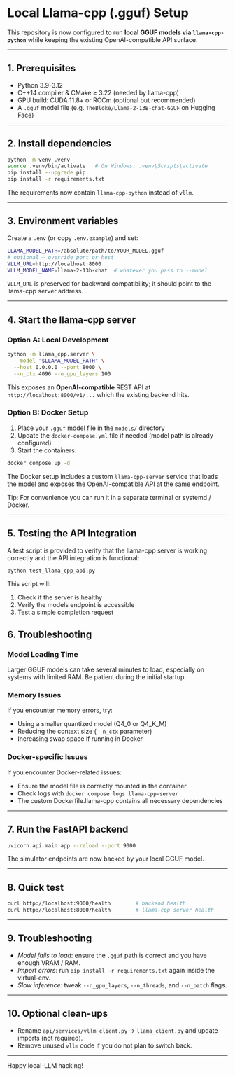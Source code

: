 # Local Llama-cpp (.gguf) Setup


This repository is now configured to run **local GGUF models via `llama-cpp-python`** while keeping the existing OpenAI-compatible API surface.

---

## 1. Prerequisites

* Python 3.9-3.12
* C++14 compiler & CMake ≥ 3.22 (needed by llama-cpp)
* GPU build: CUDA 11.8+ or ROCm (optional but recommended)
* A `.gguf` model file (e.g. `TheBloke/Llama-2-13B-chat-GGUF` on Hugging Face)

---
## 2. Install dependencies

```bash
python -m venv .venv
source .venv/bin/activate   # On Windows: .venv\Scripts\activate
pip install --upgrade pip
pip install -r requirements.txt
```

The requirements now contain `llama-cpp-python` instead of `vllm`.

---
## 3. Environment variables

Create a `.env` (or copy `.env.example`) and set:

```bash
LLAMA_MODEL_PATH=/absolute/path/to/YOUR_MODEL.gguf
# optional – override port or host
VLLM_URL=http://localhost:8000
VLLM_MODEL_NAME=llama-2-13b-chat  # whatever you pass to --model
```

`VLLM_URL` is preserved for backward compatibility; it should point to the llama-cpp server address.

---
## 4. Start the llama-cpp server

### Option A: Local Development

```bash
python -m llama_cpp.server \
  --model "$LLAMA_MODEL_PATH" \
  --host 0.0.0.0 --port 8000 \
  --n_ctx 4096 --n_gpu_layers 100
```

This exposes an **OpenAI-compatible** REST API at `http://localhost:8000/v1/...` which the existing backend hits.

### Option B: Docker Setup

1. Place your `.gguf` model file in the `models/` directory
2. Update the `docker-compose.yml` file if needed (model path is already configured)
3. Start the containers:

```bash
docker compose up -d
```

The Docker setup includes a custom `llama-cpp-server` service that loads the model and exposes the OpenAI-compatible API at the same endpoint.

Tip: For convenience you can run it in a separate terminal or systemd / Docker.

---

## 5. Testing the API Integration

A test script is provided to verify that the llama-cpp server is working correctly and the API integration is functional:

```bash
python test_llama_cpp_api.py
```

This script will:

1. Check if the server is healthy
2. Verify the models endpoint is accessible
3. Test a simple completion request
## 6. Troubleshooting

### Model Loading Time
Larger GGUF models can take several minutes to load, especially on systems with limited RAM. Be patient during the initial startup.

### Memory Issues

If you encounter memory errors, try:

* Using a smaller quantized model (Q4_0 or Q4_K_M)
* Reducing the context size (`--n_ctx` parameter)
* Increasing swap space if running in Docker

### Docker-specific Issues

If you encounter Docker-related issues:

* Ensure the model file is correctly mounted in the container
* Check logs with `docker compose logs llama-cpp-server`
* The custom Dockerfile.llama-cpp contains all necessary dependencies

---

## 7. Run the FastAPI backend

```bash
uvicorn api.main:app --reload --port 9000
```

The simulator endpoints are now backed by your local GGUF model.

---

## 8. Quick test


```bash
curl http://localhost:9000/health        # backend health
curl http://localhost:8000/health        # llama-cpp server health
```

---

## 9. Troubleshooting


* *Model fails to load*: ensure the `.gguf` path is correct and you have enough VRAM / RAM.
* *Import errors*: run `pip install -r requirements.txt` again inside the virtual-env.
* *Slow inference*: tweak `--n_gpu_layers`, `--n_threads`, and `--n_batch` flags.

---

## 10. Optional clean-ups

* Rename `api/services/vllm_client.py` → `llama_client.py` and update imports (not required).
* Remove unused `vllm` code if you do not plan to switch back.

---
Happy local-LLM hacking!
